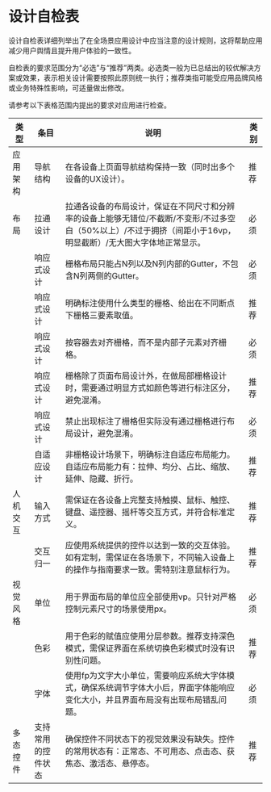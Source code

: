 # 设计自检表

设计自检表详细列举出了在全场景应用设计中应当注意的设计规则，这将帮助应用减少用户舆情且提升用户体验的一致性。


自检表的要求范围分为“必选”与“推荐”两类。必选类一般为已总结出的较优解决方案或效果，表示相关设计需要按照此原则统一执行；推荐类指可能受应用品牌风格或业务特殊性影响，可适量做出修改。


请参考以下表格范围内提出的要求对应用进行检查。


  | **类型** | **条目** | **说明** |**类别** | 
| -------- | -------- | -------- | -------- |
| 应用架构 | 导航结构 | 在各设备上页面导航结构保持一致（同时出多个设备的UX设计）。 | 推荐 | 
| 布局 | 拉通设计 | 拉通各设备的布局设计，保证在不同尺寸和分辨率的设备上能够无错位/不截断/不变形/不过多空白（50%以上）/不过于拥挤（间距小于16vp，明显截断）/无大图大字体地正常显示。 | 必须 | 
| | 响应式设计 | 栅格布局只能占N列以及N列内部的Gutter，不包含N列两侧的Gutter。 | 必须 | 
| | 响应式设计 | 明确标注使用什么类型的栅格、给出在不同断点下栅格三要素取值。 | 推荐 | 
| | 响应式设计 | 按容器去对齐栅格，而不是内部子元素对齐栅格。 | 必须 | 
| | 响应式设计 | 栅格除了页面布局设计外，在做局部栅格设计时，需要通过明显方式如颜色等进行标注区分，避免混淆。 | 推荐 | 
| | 响应式设计 | 禁止出现标注了栅格但实际没有通过栅格进行布局设计，避免混淆。 | 必须 | 
| | 自适应设计 | 非栅格设计场景下，明确标注自适应布局能力。自适应布局能力有：拉伸、均分、占比、缩放、延伸、隐藏、折行。 | 推荐 | 
| 人机交互 | 输入方式 | 需保证在各设备上完整支持触摸、鼠标、触控、键盘、遥控器、摇杆等交互方式，并符合标准定义。 | 推荐 | 
| | 交互归一 | 应使用系统提供的控件以达到一致的交互体验。如有定制，需保证在各场景下，不同输入设备上的操作与指南要求一致。需特别注意鼠标行为。 | 推荐 | 
| 视觉风格 | 单位 | 用于界面布局的单位应全部使用vp。只针对严格控制元素尺寸的场景使用px。 | 必须 | 
| | 色彩 | 用于色彩的赋值应使用分层参数。推荐支持深色模式，需保证界面在系统切换色彩模式时没有识别性问题。 | 推荐 | 
| | 字体 | 使用fp为文字大小单位，需要响应系统大字体模式，确保系统调节字体大小后，界面字体能响应变化大小，并且界面布局没有出现布局错乱问题。 | 必须 | 
| 多态控件 | 支持常用的控件状态 | 确保控件不同状态下的视觉效果没有缺失。控件的常用状态有：正常态、不可用态、点击态、获焦态、激活态、悬停态。 | 推荐 | 
